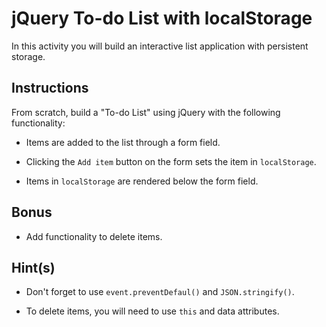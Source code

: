 # jQuery To-do List with localStorage

In this activity you will build an interactive list application with persistent storage. 

## Instructions

From scratch, build a "To-do List" using jQuery with the following functionality:

* Items are added to the list through a form field. 

* Clicking the `Add item` button on the form sets the item in `localStorage`.

* Items in `localStorage` are rendered below the form field. 


## Bonus

* Add functionality to delete items.


## Hint(s)

* Don't forget to use `event.preventDefaul()` and `JSON.stringify()`.

* To delete items, you will need to use `this` and data attributes. 
